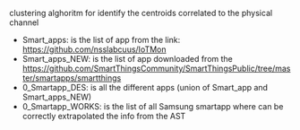 clustering alghoritm for identify the centroids correlated to the physical channel
  - Smart_apps: is the list of app from the link: https://github.com/nsslabcuus/IoTMon
  - Smart_apps_NEW: is the list of app downloaded from the https://github.com/SmartThingsCommunity/SmartThingsPublic/tree/master/smartapps/smartthings
  - 0_Smartapp_DES: is all the different apps (union of Smart_app and Smart_apps_NEW)
  - 0_Smartapp_WORKS: is the list of all Samsung smartapp where can be correctly extrapolated the info from the AST 
